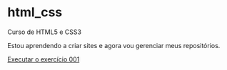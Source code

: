 # html_css
 Curso de HTML5 e CSS3

 Estou aprendendo a criar sites e agora vou gerenciar meus repositórios.

 <a href="https://erikximenes.github.io/html_css/exercicios/ex001/index.html">Executar o exercício 001</a>
